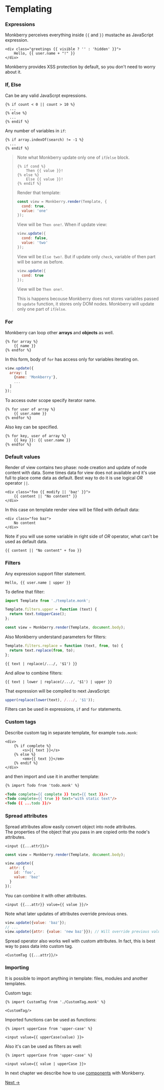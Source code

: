 # Templating

### Expressions

Monkberry perceives everything inside `{{` and `}}` mustache as JavaScript expression.

```twig
<div class="greetings {{ visible ? '' : 'hidden' }}">
    Hello, {{ user.name + "!" }}
</div>
```

Monkberry provides XSS protection by default, so you don't need to worry about it.

### If, Else

Can be any valid JavaScrpt expressions.

```twig
{% if count < 0 || count > 10 %}
  ...
{% else %}
  ...
{% endif %}
```

Any number of variables in `if`:

```twig
{% if array.indexOf(search) != -1 %}
  ...
{% endif %}
```

> Note what Monkberry update only one of `if`/`else` block.
> ```twig
> {% if cond %}
>     Then {{ value }}!
> {% else %}
>     Else {{ value }}!
> {% endif %}
> ```
> Render that template:
> ```js
> const view = Monkberry.render(Template, {
>   cond: true,
>   value: 'one'
> });
> ```
> View will be `Then one!`. When if update view:
> ```js
> view.update({
>   cond: false,
>   value: 'two'
> });
> ```
> View will be `Else two!`. But if update only `check`, variable of then part will be same as before.
> ```js
> view.update({
>   cond: true
> });
> ```
> View will be `Then one!`. 
>
> This is happens becouse Monkberry does not stores variables passed to `update` function, it stores only DOM nodes.
> Monkberry will update only one part of `if`/`else`.

### For

Monkberry can loop other **arrays** and **objects** as well. 

```twig
{% for array %}
    {{ name }}
{% endfor %}
```

In this form, body of `for` has access only for variables iterating on.

```js
view.update({
  array: [
    {name: 'Monkberry'},
    ...
  ]
});
```

To access outer scope specify iterator name.

```twig
{% for user of array %}
    {{ user.name }}
{% endfor %}
```

Also key can be specified.

```twig
{% for key, user of array %}
    {{ key }}: {{ user.name }}
{% endfor %}
```

### Default values

Render of view contains two phase: node creation and update of node content with data.
Some times data for view does not available and it's use full to place come data as default.
Best way to do it is use logical _OR_ operator `||`.

```twig
<div class="foo {{ modify || 'baz' }}">
    {{ content || "No content" }}
</div>
```

In this case on template render view will be filled with default data:

```twig
<div class="foo baz">
    No content
</div>
```

Note if you will use some variable in right side of _OR_ operator, what can't be used as default data.
  
```twig
{{ content || "No content" + foo }}
```


### Filters

Any expression support filter statement.

```twig
Hello, {{ user.name | upper }}
```

To define that filter:
```js
import Template from './template.monk';

Template.filters.upper = function (text) {
  return text.toUpperCase();
};

const view = Monkberry.render(Template, document.body);
```

Also Monkberry understand parameters for filters:

```js
Template.filters.replace = function (text, from, to) {
  return text.replace(from, to);
};
```

```twig
{{ text | replace(/.../, '$1') }}
```

And allow to combine filters:
```twig
{{ text | lower | replace(/.../, '$1') | upper }}
```

That expression will be compiled to next JavaScript:
```js
upper(replace(lower(text), /.../, '$1'));
```

Filters can be used in expressions, `if` and `for` statements.

### Custom tags

Describe custom tag in separate template, for example `todo.monk`:

```twig
<div>
    {% if complete %}
        <s>{{ text }}</s>
    {% else %}
        <em>{{ text }}</em>
    {% endif %}
</div>
```

and then import and use it in another template:

```html
{% import Todo from 'todo.monk' %}

<Todo complete={{ complete }} text={{ text }}/>
<Todo complete={{ true }} text="with static text"/>
<Todo {{ ...todo }}/>
```

### Spread attributes

Spread attributes allow easily convert object into node attributes.  
The properties of the object that you pass in are copied onto the node's attributes.

```twig
<input {{...attr}}/>
```

```js
const view = Monkberry.render(Template, document.body);

view.update({
  attr: {
    id: 'foo', 
    value: 'baz'
  }
});
```

You can combine it with other attributes.

```twig
<input {{...attr}} value={{ value }}/>
```

Note what later updates of attributes override previous ones.

```js
view.update({value: 'baz'});
// ...
view.update({attr: {value: 'new baz'}}); // Will override previous value.
```

Spread operator also works well with custom attributes. In fact, this is best way to pass data into custom tag. 
 
```twig
<CustomTag {{...attr}}/>
``` 

### Importing

It is possible to import anything in template: files, modules and another templates.
  
Custom tags:  
  
```twig
{% import CustomTag from './CustomTag.monk' %}

<CustomTag/>
```

Imported functions can be used as functions:

```twig
{% import upperCase from 'upper-case' %}

<input value={{ upperCase(value) }}>
```

Also it's can be used as filters as well:

```twig
{% import upperCase from 'upper-case' %}

<input value={{ value | upperCase }}>
```

In next chapter we describe how to use [components](components.md) with Monkberry.

[Next →](components.md)
